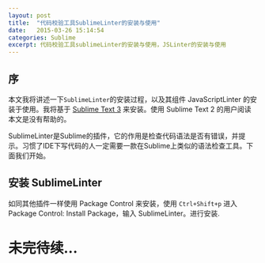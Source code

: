 ```yaml
---
layout: post
title:  "代码校验工具SublimeLinter的安装与使用"
date:   2015-03-26 15:14:54
categories: Sublime
excerpt: 代码校验工具sublimeLinter的安装与使用，JSLinter的安装与使用
---
```


## 序   

本文我将讲述一下`SublimeLinter`的安装过程，以及其组件 JavaScriptLinter 的安装于使用。我将基于 [Sublime Text 3](http://sublimetext.com/3) 来安装。使用 Sublime Text 2 的用户阅读本文是没有帮助的。   

SublimeLinter是Sublime的插件，它的作用是检查代码语法是否有错误，并提示。习惯了IDE下写代码的人一定需要一款在Sublime上类似的语法检查工具。下面我们开始。   

## 安装 SublimeLinter   

如同其他插件一样使用 Package Control 来安装，使用 `Ctrl+Shift+p` 进入 Package Control: Install Package，输入 SublimeLinter。进行安装.

# 未完待续...